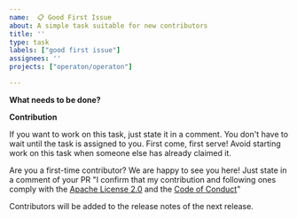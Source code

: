 ```yaml
---
name:  📋 Good First Issue
about: A simple task suitable for new contributors
title: ''
type: task
labels: ["good first issue"]
assignees: ''
projects: ["operaton/operaton"]

---
```


**What needs to be done?**

<!-- 
Please provide a clear and concise description of the task.

The task should be simple enough for a new contributor to understand and complete.
Give examples, provide links and whatever helps to understand the task.
-->

**Contribution**

If you want to work on this task, just state it in a comment. You don't have to wait until the task is assigned to you.
First come, first serve! Avoid starting work on this task when someone else has already claimed it. 

Are you a first-time contributor? We are happy to see you here! 
Just state in a comment of your PR "I confirm that my contribution and following ones comply with the [Apache License 2.0](https://www.apache.org/licenses/LICENSE-2.0) 
and the [Code of Conduct](https://github.com/operaton/operaton/blob/main/CODE_OF_CONDUCT.md)"

Contributors will be added to the release notes of the next release.
